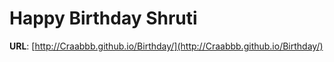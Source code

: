 # Happy Birthday Shruti

**URL**: [http://Craabbb.github.io/Birthday/](http://Craabbb.github.io/Birthday/)

